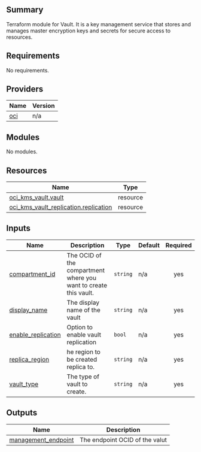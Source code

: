 ## Summary
Terraform module for Vault. It is a key management service that 
stores and manages master encryption keys and secrets for secure access to resources.

## Requirements

No requirements.

## Providers

| Name | Version |
|------|---------|
| <a name="provider_oci"></a> [oci](#provider\_oci) | n/a |

## Modules

No modules.

## Resources

| Name | Type |
|------|------|
| [oci_kms_vault.vault](https://registry.terraform.io/providers/oracle/oci/latest/docs/resources/kms_vault) | resource |
| [oci_kms_vault_replication.replication](https://registry.terraform.io/providers/oracle/oci/latest/docs/resources/kms_vault_replication) | resource |

## Inputs

| Name | Description | Type | Default | Required |
|------|-------------|------|---------|:--------:|
| <a name="input_compartment_id"></a> [compartment\_id](#input\_compartment\_id) | The OCID of the compartment where you want to create this vault. | `string` | n/a | yes |
| <a name="input_display_name"></a> [display\_name](#input\_display\_name) | The display name of the vault | `string` | n/a | yes |
| <a name="input_enable_vault_replication"></a> [enable\_replication](#input\_enable\_replication) | Option to enable vault replication | `bool` | n/a | yes |
| <a name="input_replica_region"></a> [replica\_region](#input\_replica\_region) | he region to be created replica to. | `string` | n/a | yes |
| <a name="input_vault_type"></a> [vault\_type](#input\_vault\_type) | The type of vault to create. | `string` | n/a | yes |

## Outputs

| Name | Description |
|------|-------------|
| <a name="output_management_endpoint"></a> [management\_endpoint](#output\_management\_endpoint) | The endpoint OCID of the valut |
